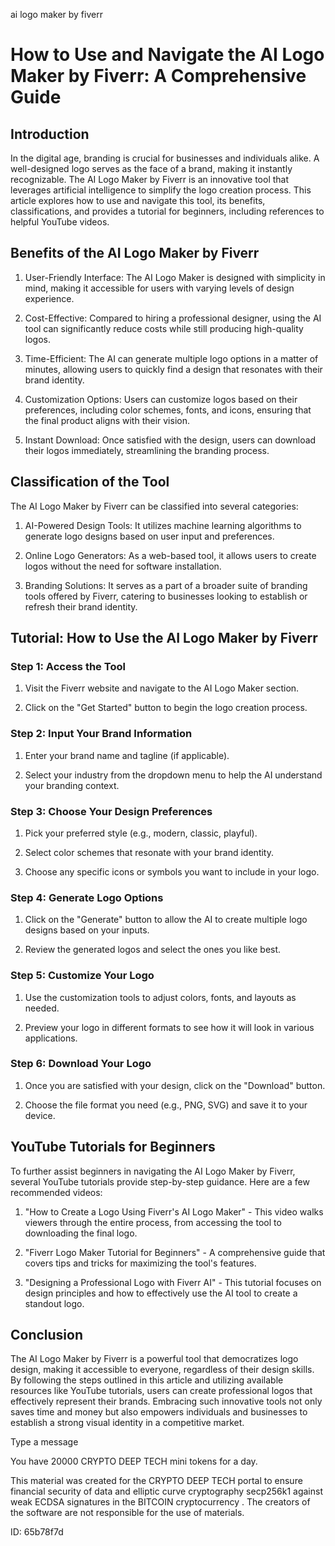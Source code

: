 ai logo maker by fiverr
# How to Use and Navigate the AI Logo Maker by Fiverr: A Comprehensive Guide



## Introduction



In the digital age, branding is crucial for businesses and individuals alike. A well-designed logo serves as the face of a brand, making it instantly recognizable. The AI Logo Maker by Fiverr is an innovative tool that leverages artificial intelligence to simplify the logo creation process. This article explores how to use and navigate this tool, its benefits, classifications, and provides a tutorial for beginners, including references to helpful YouTube videos.



## Benefits of the AI Logo Maker by Fiverr



1. User-Friendly Interface: The AI Logo Maker is designed with simplicity in mind, making it accessible for users with varying levels of design experience.



2. Cost-Effective: Compared to hiring a professional designer, using the AI tool can significantly reduce costs while still producing high-quality logos.



3. Time-Efficient: The AI can generate multiple logo options in a matter of minutes, allowing users to quickly find a design that resonates with their brand identity.



4. Customization Options: Users can customize logos based on their preferences, including color schemes, fonts, and icons, ensuring that the final product aligns with their vision.



5. Instant Download: Once satisfied with the design, users can download their logos immediately, streamlining the branding process.



## Classification of the Tool



The AI Logo Maker by Fiverr can be classified into several categories:



1. AI-Powered Design Tools: It utilizes machine learning algorithms to generate logo designs based on user input and preferences.



2. Online Logo Generators: As a web-based tool, it allows users to create logos without the need for software installation.



3. Branding Solutions: It serves as a part of a broader suite of branding tools offered by Fiverr, catering to businesses looking to establish or refresh their brand identity.



## Tutorial: How to Use the AI Logo Maker by Fiverr



### Step 1: Access the Tool



1. Visit the Fiverr website and navigate to the AI Logo Maker section.

2. Click on the "Get Started" button to begin the logo creation process.



### Step 2: Input Your Brand Information



1. Enter your brand name and tagline (if applicable).

2. Select your industry from the dropdown menu to help the AI understand your branding context.



### Step 3: Choose Your Design Preferences



1. Pick your preferred style (e.g., modern, classic, playful).

2. Select color schemes that resonate with your brand identity.

3. Choose any specific icons or symbols you want to include in your logo.



### Step 4: Generate Logo Options



1. Click on the "Generate" button to allow the AI to create multiple logo designs based on your inputs.

2. Review the generated logos and select the ones you like best.



### Step 5: Customize Your Logo



1. Use the customization tools to adjust colors, fonts, and layouts as needed.

2. Preview your logo in different formats to see how it will look in various applications.



### Step 6: Download Your Logo



1. Once you are satisfied with your design, click on the "Download" button.

2. Choose the file format you need (e.g., PNG, SVG) and save it to your device.



## YouTube Tutorials for Beginners



To further assist beginners in navigating the AI Logo Maker by Fiverr, several YouTube tutorials provide step-by-step guidance. Here are a few recommended videos:



1. "How to Create a Logo Using Fiverr's AI Logo Maker" - This video walks viewers through the entire process, from accessing the tool to downloading the final logo.



2. "Fiverr Logo Maker Tutorial for Beginners" - A comprehensive guide that covers tips and tricks for maximizing the tool's features.



3. "Designing a Professional Logo with Fiverr AI" - This tutorial focuses on design principles and how to effectively use the AI tool to create a standout logo.



## Conclusion



The AI Logo Maker by Fiverr is a powerful tool that democratizes logo design, making it accessible to everyone, regardless of their design skills. By following the steps outlined in this article and utilizing available resources like YouTube tutorials, users can create professional logos that effectively represent their brands. Embracing such innovative tools not only saves time and money but also empowers individuals and businesses to establish a strong visual identity in a competitive market.



Type a message

You have 20000 CRYPTO DEEP TECH mini tokens for a day.


This material was created for the  CRYPTO DEEP TECH portal  to ensure financial security of data and elliptic curve cryptography  secp256k1 against weak ECDSA  signatures   in the  BITCOIN cryptocurrency . The creators of the software are not responsible for the use of materials.

 ID: 65b78f7d
